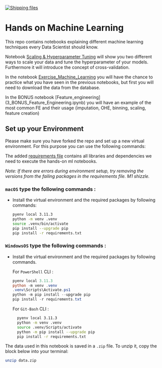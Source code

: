 [![Shipping files](https://github.com/neuefische/ds-hands-on-ml/actions/workflows/workflow-02.yml/badge.svg?branch=main&event=workflow_dispatch)](https://github.com/neuefische/ds-hands-on-ml/actions/workflows/workflow-02.yml)
# Hands on Machine Learning

This repo contains notebooks explaining different machine learning techniques every Data Scientist should know. 

Notebook [Scaling & Hyperparameter Tuning](1_Scaling_Hyperparameter_Tuning.ipynb) will show you two different ways to scale your data and tune the hyperparameter of your models. Furthermore it will introduce the concept of cross-validation. 

In the notebook [Exercise_Machine_Learning](2_Exercise_Machine_Learning.ipynb) you will have the chance to practice what you have seen in the previous notebooks, but first you will need to download the data from the database.

In the BONUS notebook [Feature_engineering]
(3_BONUS_Feature_Engineering.ipynb) you will have an example of the most common FE and their usage (imputation, OHE, binning, scaling, feature creation)


## Set up your Environment

Please make sure you have forked the repo and set up a new virtual environment. For this purpose you can use the following commands:

The added [requirements file](requirements.txt) contains all libraries and dependencies we need to execute the hands-on ml notebooks.

*Note: If there are errors during environment setup, try removing the versions from the failing packages in the requirements file. M1 shizzle.*

### **`macOS`** type the following commands : 


- Install the virtual environment and the required packages by following commands:

    ```BASH
    pyenv local 3.11.3
    python -m venv .venv
    source .venv/bin/activate
    pip install --upgrade pip
    pip install -r requirements.txt
    ```
### **`WindowsOS`** type the following commands :

- Install the virtual environment and the required packages by following commands.

   For `PowerShell` CLI :

    ```PowerShell
    pyenv local 3.11.3
    python -m venv .venv
    .venv\Scripts\Activate.ps1
    python -m pip install --upgrade pip
    pip install -r requirements.txt
    ```

    For `Git-Bash` CLI :

  ```BASH
    pyenv local 3.11.3
    python -m venv .venv
    source .venv/Scripts/activate
    python -m pip install --upgrade pip
    pip install -r requirements.txt
    ```

The data used in this notebook is saved in a `.zip` file. To unzip it, copy the block below into your terminal:

```Bash
unzip data.zip
```


